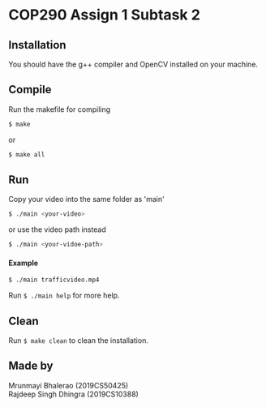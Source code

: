 # COP290 Assign 1 Subtask 2

## Installation

You should have the g++ compiler and OpenCV installed on your machine. 
## Compile

Run the makefile for compiling
```bash
$ make
```
or 
```bash
$ make all
```

## Run
Copy your video into the same folder as 'main'
```bash
$ ./main <your-video>
```
or use the video path instead

```bash
$ ./main <your-vidoe-path>
```

#### Example 
```bash
$ ./main trafficvideo.mp4
```

Run ```$ ./main help``` for more help. 

## Clean 

Run ```$ make clean``` to clean the installation. 

## Made by

Mrunmayi Bhalerao (2019CS50425)   
Rajdeep Singh Dhingra (2019CS10388)